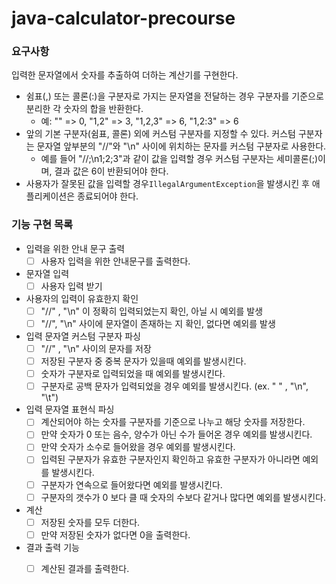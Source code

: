# java-calculator-precourse

### 요구사항

입력한 문자열에서 숫자를 추출하여 더하는 계산기를 구현한다.

- 쉼표(,) 또는 콜론(:)을 구분자로 가지는 문자열을 전달하는 경우 구분자를 기준으로 분리한 각 숫자의 합을 반환한다.
    - 예: "" => 0, "1,2" => 3, "1,2,3" => 6, "1,2:3" => 6
- 앞의 기본 구분자(쉼표, 콜론) 외에 커스텀 구분자를 지정할 수 있다. 커스텀 구분자는 문자열 앞부분의 "//"와 "\n" 사이에 위치하는 문자를 커스텀 구분자로 사용한다.
    - 예를 들어 "//;\\n1;2;3"과 같이 값을 입력할 경우 커스텀 구분자는 세미콜론(;)이며, 결과 값은 6이 반환되어야 한다.
- 사용자가 잘못된 값을 입력할 경우`IllegalArgumentException`을 발생시킨 후 애플리케이션은 종료되어야 한다.

### 기능 구현 목록

- 입력을 위한 안내 문구 출력
    - [ ] 사용자 입력을 위한 안내문구를 출력한다.
- 문자열 입력
    - [ ] 사용자 입력 받기
- 사용자의 입력이 유효한지 확인
    - [ ] "//" , "\\n" 이 정확히 입력되었는지 확인, 아닐 시 예외를 발생
    - [ ] "//", "\\n" 사이에 문자열이 존재하는 지 확인, 없다면 예외를 발생
- 입력 문자열 커스텀 구분자 파싱
    - [ ] "//" , "\\n" 사이의 문자를 저장
    - [ ] 저장된 구분자 중 중복 문자가 있을때 예외를 발생시킨다.
    - [ ] 숫자가 구분자로 입력되었을 때 예외를 발생시킨다.
    - [ ] 구분자로 공백 문자가 입력되었을 경우 예외를 발생시킨다. (ex. " " , "\\n", "\\t")
- 입력 문자열 표현식 파싱
    - [ ] 계산되어야 하는 숫자를 구분자를 기준으로 나누고 해당 숫자를 저장한다.
    - [ ] 만약 숫자가 0 또는 음수, 양수가 아닌 수가 들어온 경우 예외를 발생시킨다.
    - [ ] 만약 숫자가 소수로 들어왔을 경우 예외를 발생시킨다.
    - [ ] 입력된 구분자가 유효한 구분자인지 확인하고 유효한 구분자가 아니라면 예외를 발생시킨다.
    - [ ] 구분자가 연속으로 들어왔다면 예외를 발생시킨다.
    - [ ] 구분자의 갯수가 0 보다 클 때 숫자의 수보다 같거나 많다면 예외를 발생시킨다.
- 계산
    - [ ] 저장된 숫자를 모두 더한다.
    - [ ] 만약 저장된 숫자가 없다면 0을 출력한다.
- 결과 출력 기능
    - [ ] 계산된 결과를 출력한다.

